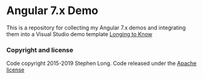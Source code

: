 # Angular 7.x Demo

This is a repository for collecting my Angular 7.x demos and integrating them into a Visual Studio demo template [Longing to Know](https://long2know.com)

### Copyright and license
Code copyright 2015-2019 Stephen Long.  Code released under the [Apache license](https://github.com/long2know/angular-core-demo/blob/master/LICENSE)
